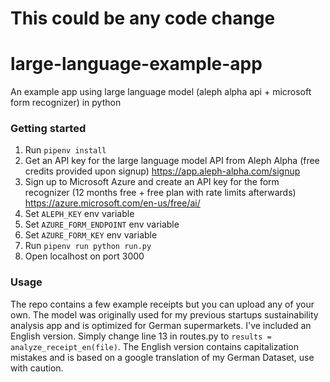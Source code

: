 # This could be any code change

# large-language-example-app
An example app using large language model (aleph alpha api + microsoft form recognizer) in python

### Getting started
1. Run `pipenv install`
2. Get an API key for the large language model API from Aleph Alpha (free credits provided upon signup) https://app.aleph-alpha.com/signup
3. Sign up to Microsoft Azure and create an API key for the form recognizer (12 months free + free plan with rate limits afterwards) https://azure.microsoft.com/en-us/free/ai/
4. Set `ALEPH_KEY` env variable
5. Set `AZURE_FORM_ENDPOINT` env variable
6. Set `AZURE_FORM_KEY` env variable
7. Run `pipenv run python run.py`
8. Open localhost on port 3000
   
### Usage
The repo contains a few example receipts but you can upload any of your own. The model was originally used for my previous startups sustainability analysis app and is optimized for German supermarkets. I've included an English version. Simply change line 13 in routes.py to `results = analyze_receipt_en(file)`. The English version contains capitalization mistakes and is based on a google translation of my German Dataset, use with caution. 

